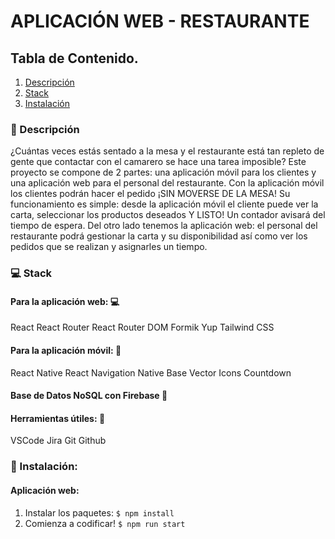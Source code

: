 # APLICACIÓN WEB - RESTAURANTE

## Tabla de Contenido.
1. [Descripción](#descripción)
2. [Stack](#Stack)
3. [Instalación](#Instalación)


### 📝 Descripción

¿Cuántas veces estás sentado a la mesa y el restaurante está tan repleto de gente que contactar con el camarero se hace una tarea imposible? Este proyecto se compone de 2 partes: una aplicación móvil para los clientes y una aplicación web para el personal del restaurante.
Con la aplicación móvil los clientes podrán hacer el pedido ¡SIN MOVERSE DE LA MESA! Su funcionamiento es simple: desde la aplicación móvil el cliente puede ver la carta, seleccionar los productos deseados Y LISTO! Un contador avisará del tiempo de espera.
Del otro lado tenemos la aplicación web: el personal del restaurante podrá gestionar la carta y su disponibilidad así como ver los pedidos que se realizan y asignarles un tiempo.

### 💻 Stack

#### Para la aplicación web: 💻
React
React Router
React Router DOM
Formik
Yup
Tailwind CSS

#### Para la aplicación móvil: 📱
React Native
React Navigation
Native Base
Vector Icons
Countdown

#### Base de Datos NoSQL con Firebase 📂

#### Herramientas útiles: 🔧
VSCode
Jira
Git
Github

### 💾 Instalación:

#### Aplicación web:

1. Instalar los paquetes: `$ npm install`
2. Comienza a codificar!  `$ npm run start`
